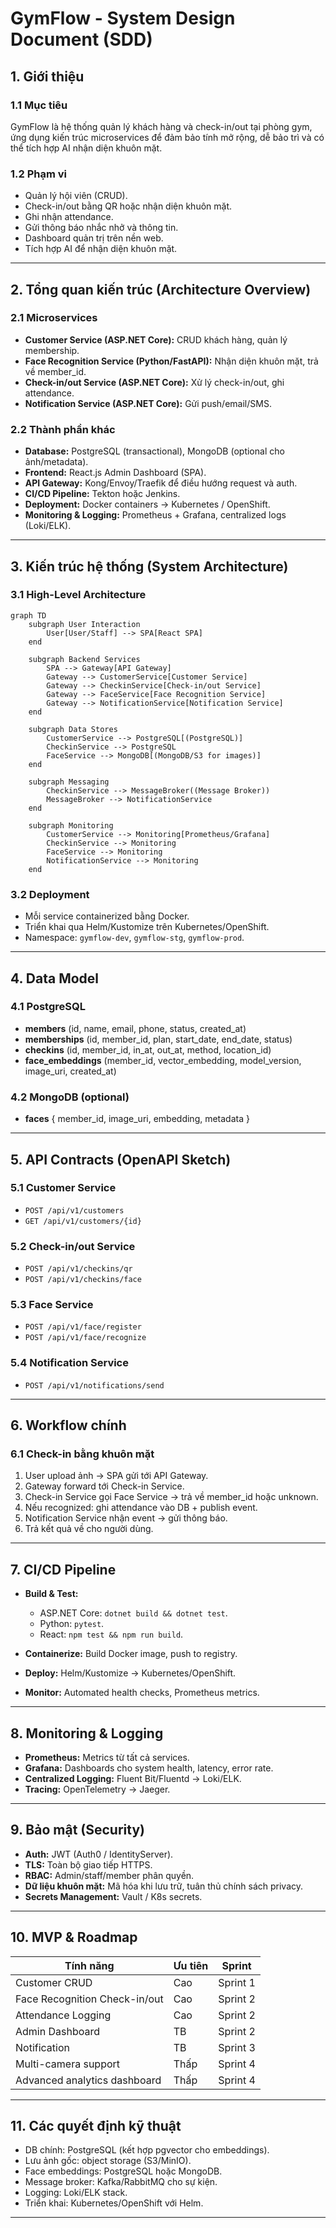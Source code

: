 # GymFlow - System Design Document (SDD)

## 1. Giới thiệu

### 1.1 Mục tiêu

GymFlow là hệ thống quản lý khách hàng và check-in/out tại phòng gym, ứng dụng kiến trúc microservices để đảm bảo tính mở rộng, dễ bảo trì và có thể tích hợp AI nhận diện khuôn mặt.

### 1.2 Phạm vi

- Quản lý hội viên (CRUD).
- Check-in/out bằng QR hoặc nhận diện khuôn mặt.
- Ghi nhận attendance.
- Gửi thông báo nhắc nhở và thông tin.
- Dashboard quản trị trên nền web.
- Tích hợp AI để nhận diện khuôn mặt.

---

## 2. Tổng quan kiến trúc (Architecture Overview)

### 2.1 Microservices

- **Customer Service (ASP.NET Core):** CRUD khách hàng, quản lý membership.
- **Face Recognition Service (Python/FastAPI):** Nhận diện khuôn mặt, trả về member_id.
- **Check-in/out Service (ASP.NET Core):** Xử lý check-in/out, ghi attendance.
- **Notification Service (ASP.NET Core):** Gửi push/email/SMS.

### 2.2 Thành phần khác

- **Database:** PostgreSQL (transactional), MongoDB (optional cho ảnh/metadata).
- **Frontend:** React.js Admin Dashboard (SPA).
- **API Gateway:** Kong/Envoy/Traefik để điều hướng request và auth.
- **CI/CD Pipeline:** Tekton hoặc Jenkins.
- **Deployment:** Docker containers → Kubernetes / OpenShift.
- **Monitoring & Logging:** Prometheus + Grafana, centralized logs (Loki/ELK).

---

## 3. Kiến trúc hệ thống (System Architecture)

### 3.1 High-Level Architecture

```mermaid
graph TD
    subgraph User Interaction
        User[User/Staff] --> SPA[React SPA]
    end

    subgraph Backend Services
        SPA --> Gateway[API Gateway]
        Gateway --> CustomerService[Customer Service]
        Gateway --> CheckinService[Check-in/out Service]
        Gateway --> FaceService[Face Recognition Service]
        Gateway --> NotificationService[Notification Service]
    end

    subgraph Data Stores
        CustomerService --> PostgreSQL[(PostgreSQL)]
        CheckinService --> PostgreSQL
        FaceService --> MongoDB[(MongoDB/S3 for images)]
    end

    subgraph Messaging
        CheckinService --> MessageBroker((Message Broker))
        MessageBroker --> NotificationService
    end

    subgraph Monitoring
        CustomerService --> Monitoring[Prometheus/Grafana]
        CheckinService --> Monitoring
        FaceService --> Monitoring
        NotificationService --> Monitoring
    end
```

### 3.2 Deployment

- Mỗi service containerized bằng Docker.
- Triển khai qua Helm/Kustomize trên Kubernetes/OpenShift.
- Namespace: `gymflow-dev`, `gymflow-stg`, `gymflow-prod`.

---

## 4. Data Model

### 4.1 PostgreSQL

- **members** (id, name, email, phone, status, created_at)
- **memberships** (id, member_id, plan, start_date, end_date, status)
- **checkins** (id, member_id, in_at, out_at, method, location_id)
- **face_embeddings** (member_id, vector_embedding, model_version, image_uri, created_at)

### 4.2 MongoDB (optional)

- **faces** { member_id, image_uri, embedding, metadata }

---

## 5. API Contracts (OpenAPI Sketch)

### 5.1 Customer Service

- `POST /api/v1/customers`
- `GET /api/v1/customers/{id}`

### 5.2 Check-in/out Service

- `POST /api/v1/checkins/qr`
- `POST /api/v1/checkins/face`

### 5.3 Face Service

- `POST /api/v1/face/register`
- `POST /api/v1/face/recognize`

### 5.4 Notification Service

- `POST /api/v1/notifications/send`

---

## 6. Workflow chính

### 6.1 Check-in bằng khuôn mặt

1. User upload ảnh → SPA gửi tới API Gateway.
2. Gateway forward tới Check-in Service.
3. Check-in Service gọi Face Service → trả về member_id hoặc unknown.
4. Nếu recognized: ghi attendance vào DB + publish event.
5. Notification Service nhận event → gửi thông báo.
6. Trả kết quả về cho người dùng.

---

## 7. CI/CD Pipeline

- **Build & Test:**

  - ASP.NET Core: `dotnet build && dotnet test`.
  - Python: `pytest`.
  - React: `npm test && npm run build`.

- **Containerize:** Build Docker image, push to registry.
- **Deploy:** Helm/Kustomize → Kubernetes/OpenShift.
- **Monitor:** Automated health checks, Prometheus metrics.

---

## 8. Monitoring & Logging

- **Prometheus:** Metrics từ tất cả services.
- **Grafana:** Dashboards cho system health, latency, error rate.
- **Centralized Logging:** Fluent Bit/Fluentd → Loki/ELK.
- **Tracing:** OpenTelemetry → Jaeger.

---

## 9. Bảo mật (Security)

- **Auth:** JWT (Auth0 / IdentityServer).
- **TLS:** Toàn bộ giao tiếp HTTPS.
- **RBAC:** Admin/staff/member phân quyền.
- **Dữ liệu khuôn mặt:** Mã hóa khi lưu trữ, tuân thủ chính sách privacy.
- **Secrets Management:** Vault / K8s secrets.

---

## 10. MVP & Roadmap

| Tính năng                     | Ưu tiên | Sprint   |
| ----------------------------- | ------- | -------- |
| Customer CRUD                 | Cao     | Sprint 1 |
| Face Recognition Check-in/out | Cao     | Sprint 2 |
| Attendance Logging            | Cao     | Sprint 2 |
| Admin Dashboard               | TB      | Sprint 2 |
| Notification                  | TB      | Sprint 3 |
| Multi-camera support          | Thấp    | Sprint 4 |
| Advanced analytics dashboard  | Thấp    | Sprint 4 |

---

## 11. Các quyết định kỹ thuật

- DB chính: PostgreSQL (kết hợp pgvector cho embeddings).
- Lưu ảnh gốc: object storage (S3/MinIO).
- Face embeddings: PostgreSQL hoặc MongoDB.
- Message broker: Kafka/RabbitMQ cho sự kiện.
- Logging: Loki/ELK stack.
- Triển khai: Kubernetes/OpenShift với Helm.

---
